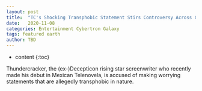```yaml
---
layout: post
title:  "TC's Shocking Transphobic Statement Stirs Controversy Across Cybertron and Earth"
date:   2020-11-08
categories: Entertainment Cybertron Galaxy
tags: featured earth
author: TBD
---
```


* content
{:toc}

Thundercracker, the (ex-)Decepticon rising star screenwriter who recently made his debut in Mexican Telenovela, is accused of making worrying statements that are allegedly transphobic in nature.